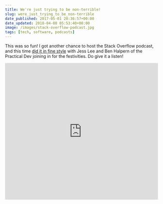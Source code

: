 ```yaml
---
title: We're just trying to be non-terrible!
slug: were_just_trying_to_be_non-terrible
date_published: 2017-05-01 20:36:57+00:00
date_updated: 2018-04-08 05:53:40+00:00
image: /images/stack-overflow-podcast.jpg
tags: [tech, software, podcasts]
---
```

This was so fun! I got another chance to host the Stack Overflow podcast, and this time [did it in fine style](https://dev.to/stackpodcast/podcast-107-were-just-trying-to-be-nonterrible) with Jess Lee and Ben Halpern of the Practical Dev joining in for the festivities. Do give it a listen!

<iframe frameborder="no" height="450" scrolling="no" src="https://w.soundcloud.com/player/?url=https%3A//api.soundcloud.com/tracks/320359722&color=ff5500&auto_play=false&hide_related=false&show_comments=true&show_user=true&show_reposts=false&visual=true" width="100%"></iframe>
